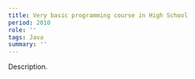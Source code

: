 ```yaml
---
title: Very basic programming course in High School
period: 2010
role: ''
tags: Java
summary: ''
---
```

Description.